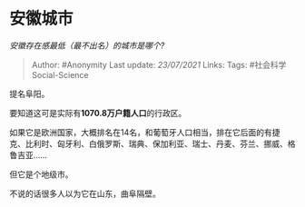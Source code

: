# 安徽城市
*安徽存在感最低（最不出名）的城市是哪个?*

> Author: #Anonymity
Last update: *23/07/2021* 
Links:
Tags: #社会科学Social-Science 

 
提名阜阳。

要知道这可是实际有**1070.8万户籍人口**的行政区。

如果它是欧洲国家，大概排名在14名，和葡萄牙人口相当，排在它后面的有捷克、比利时、匈牙利、白俄罗斯、瑞典、保加利亚、瑞士、丹麦、芬兰、挪威、格鲁吉亚……

但它是个地级市。

不说的话很多人以为它在山东，曲阜隔壁。



